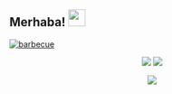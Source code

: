 ## Merhaba! <img src="https://raw.githubusercontent.com/iampavangandhi/iampavangandhi/master/gifs/Hi.gif" width="30px">
[![barbecue](https://cdn.discordapp.com/attachments/854084764683468800/869761392868220938/walvesgithub.png)](https://github.com/Walvesjs/)
<p align="center">
   <a href="https://discord.com/users/734545539458269368" target"blank_"><img src="https://img.shields.io/badge/kayra%20-111111.svg?&style=for-the-badge&logo=discord&logoColor=white"></a>
   <a href="https://open.spotify.com/user/31eegdwmo455tqoshr3ab43d46ju?si=7e72560dd4e94636" target"blank_"><img src="https://img.shields.io/badge/Spotify%20-111111.svg?&style=for-the-badge&logo=spotify&logoColor=white"></a>

<div align="center">
   <a href="https://discord.com/users/734545539458269368" target="_blank">
      <img src="https://lanyard-profile-readme.vercel.app/api/734545539458269368">
   </a>
</div
